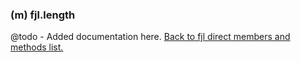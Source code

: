 ### (m) fjl.length
@todo - Added documentation here.
[Back to fjl direct members and methods list.](#members-and-methods)
